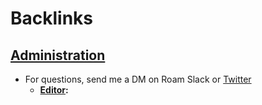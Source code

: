 
# Backlinks
## [Administration](<Administration.md>)
- For questions, send me a DM on Roam Slack or [Twitter](https://twitter.com/brandontoner)
    - **[Editor](<Editor.md>):**

